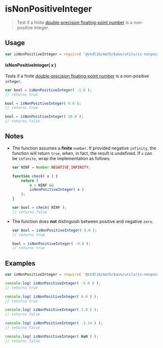 isNonPositiveInteger
===
> Test if a finite [double-precision floating-point number][ieee754] is a non-positive integer.

<!-- <usage> -->
## Usage

``` javascript
var isNonPositiveInteger = require( '@stdlib/math/base/utils/is-nonpositive-integer' );
```

#### isNonPositiveInteger( x )

Tests if a finite [double-precision floating-point number][ieee754] is a non-positive `integer`.

``` javascript
var bool = isNonPositiveInteger( -1.0 );
// returns true

bool = isNonPositiveInteger( 0.0 );
// returns true

bool = isNonPositiveInteger( 10.0 );
// returns false
```
<!-- </usage> -->

<!-- <notes> -->
## Notes

*   The function assumes a __finite__ `number`. If provided negative `infinity`, the function will return `true`, when, in fact, the result is undefined. If `x` can be `infinite`, wrap the implementation as follows:
    ``` javascript
    var NINF = Number.NEGATIVE_INFINITY;

    function check( x ) {
        return (
            x > NINF &&
            isNonPositiveInteger( x )
        );
    }

    var bool = check( NINF );
    // returns false
    ```
*   The function does __not__ distinguish between positive and negative `zero`.
    ``` javascript
    var bool = isNonPositiveInteger( 0.0 );
    // returns true

    bool = isNonPositiveInteger( -0.0 );
    // returns true
    ```

<!-- </notes> -->

<!-- <examples> -->
## Examples

``` javascript
var isNonPositiveInteger = require( '@stdlib/math/base/utils/is-nonpositive-integer' );

console.log( isNonPositiveInteger( -5.0 ) );
// returns true

console.log( isNonPositiveInteger( 0.0 ) );
// returns true

console.log( isNonPositiveInteger( 1.0 ) );
// returns false

console.log( isNonPositiveInteger( -3.14 ) );
// returns false

console.log( isNonPositiveInteger( NaN ) );
// returns false
```
<!-- </examples> -->

<!-- <links> -->
[ieee754]: https://en.wikipedia.org/wiki/IEEE_754-1985
<!-- </links> -->

